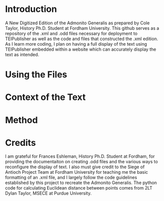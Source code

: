 # Introduction
A New Digitized Edition of the Admonito Generalis as prepared by Cole Taylor, History Ph.D. Student at Fordham University. This github serves as a repository of the .xml and .odd files necessary for deployment to TEIPublisher as well as the code and files that constructed the .xml edition. As I learn more coding, I plan on having a full display of the text using TEIPublisher embedded within a website which can accurately display the text as intended.
# Using the Files
# Context of the Text
# Method
# Credits
I am grateful for Frances Eshleman, History Ph.D. Student at Fordham, for providing the documentaiton on creating .odd files and the various ways to reconfigure the display of text. I also must give credit to the Siege of Antioch Project Team at Fordham University for teaching me the basic formatting of an .xml file, and I largely follow the code guidelines established by this project to recreate the Admonito Generalis. The python code for calculating Euclidean distance between points comes from 2LT Dylan Taylor, MSECE at Purdue University.
